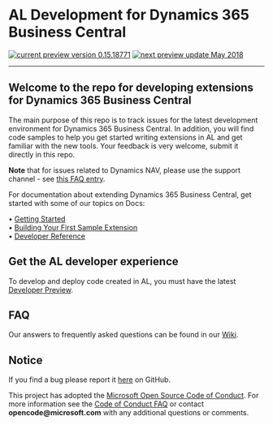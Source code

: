 ﻿
# AL Development for Dynamics 365 Business Central
 <!-- [![Released version](https://img.shields.io/badge/Release_version-0.12.15355-green.svg?style=flat-square)](https://mbs.microsoft.com/partnersource/global/deployment/downloads/product-releases/msdnav2018download) -->
 [![current preview version 0.15.18771](https://img.shields.io/badge/Current_Preview_Version-0.15.18771-orange.svg?style=flat-square)](https://github.com/Microsoft/AL/milestone/15) [![next preview update May 2018](https://img.shields.io/badge/Next_Preview_Update-May_2018-blue.svg?style=flat-square)](https://github.com/Microsoft/AL/milestone/16)

---

## Welcome to the repo for developing extensions for Dynamics 365 Business Central
The main purpose of this repo is to track issues for the latest development environment for Dynamics 365 Business Central. In addition, you will find code samples to help you get started writing extensions in AL and get familiar with the new tools. Your feedback is very welcome, submit it directly in this repo.

**Note** that for issues related to Dynamics NAV, please use the support channel - see [this FAQ entry](https://github.com/Microsoft/AL/wiki/Frequently-Asked-Questions#nav-2018-issues).

For documentation about extending Dynamics 365 Business Central, get started with some of our topics on Docs: 

•	[Getting Started](https://docs.microsoft.com/en-us/dynamics-nav/developer/devenv-get-started)   
•	[Building Your First Sample Extension](https://docs.microsoft.com/en-us/dynamics-nav/developer/devenv-extension-example)  
•	[Developer Reference](https://docs.microsoft.com/en-us/dynamics-nav/)  

## Get the AL developer experience
To develop and deploy code created in AL, you must have the latest [Developer Preview](http://aka.ms/bcsandbox).

## FAQ
Our answers to frequently asked questions can be found in our [Wiki](https://github.com/Microsoft/AL/wiki/Frequently-Asked-Questions).

## Notice
If you find a bug please report it [here](https://github.com/Microsoft/AL/issues/new) on GitHub.

This project has adopted the [Microsoft Open Source Code of Conduct](https://opensource.microsoft.com/codeofconduct/). For more information see the [Code of Conduct FAQ](https://opensource.microsoft.com/codeofconduct/faq/) or contact __opencode@microsoft.com__ with any additional questions or comments.
